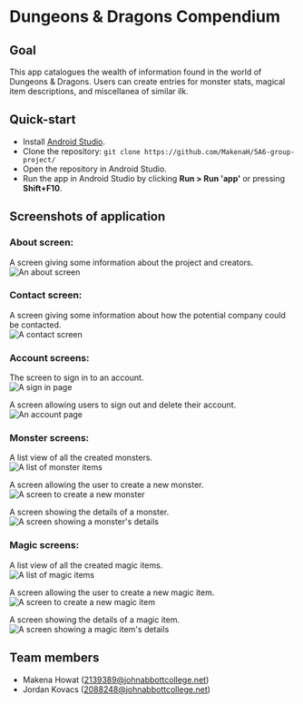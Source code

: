 # Dungeons & Dragons Compendium

## Goal
This app catalogues the wealth of information found in the world of Dungeons & Dragons. Users can create entries for monster stats, magical item descriptions, and miscellanea of similar ilk.

## Quick-start
- Install [Android Studio](https://developer.android.com/studio).
- Clone the repository: `git clone https://github.com/MakenaH/5A6-group-project/`
- Open the repository in Android Studio.
- Run the app in Android Studio by clicking **Run > Run 'app'** or pressing **Shift+F10**.

## Screenshots of application
### About screen:  
A screen giving some information about the project and creators.  
![An about screen](./assets/about.png)  
   
### Contact screen:  
A screen giving some information about how the potential company could be contacted.  
![A contact screen](./assets/contact.png)  
  
### Account screens:  
The screen to sign in to an account.  
![A sign in page](./assets/accsignin.png)  
  
A screen allowing users to sign out and delete their account.  
![An account page](./assets/accoverview.png)  
  
### Monster screens:  
A list view of all the created monsters.  
![A list of monster items](./assets/monscreen.png)  
  
A screen allowing the user to create a new monster.  
![A screen to create a new monster](./assets/moninput.png)  
  
A screen showing the details of a monster.  
![A screen showing a monster's details](./assets/mondetail.png)  
  
### Magic screens:  
A list view of all the created magic items.  
![A list of magic items](./assets/magscreen.png)  
    
A screen allowing the user to create a new magic item.  
![A screen to create a new magic item](./assets/maginput.png)  
    
A screen showing the details of a magic item.  
![A screen showing a magic item's details](./assets/magitem.png)  
  
  
## Team members
- Makena Howat (2139389@johnabbottcollege.net)
- Jordan Kovacs (2088248@johnabbottcollege.net)
